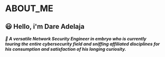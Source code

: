 # ABOUT_ME
## 😃 Hello, i'm Dare Adelaja 
##### 🧰 A versatile Network Security Engineer in embryo who is currently touring the entire cybersecurity field and sniffing affiliated disciplines for his consumption and satisfaction of his longing curiosity.
